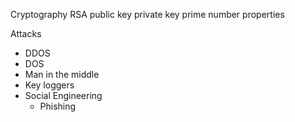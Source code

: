 Cryptography
RSA
public key
private key
prime number properties

Attacks
- DDOS
- DOS
- Man in the middle
- Key loggers
- Social Engineering
	- Phishing